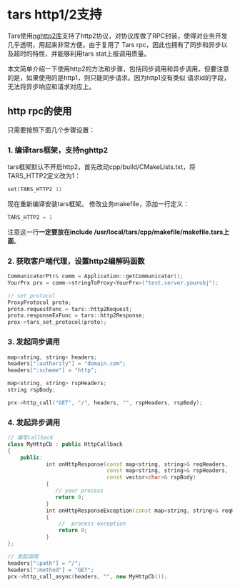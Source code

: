 # tars http1/2支持

Tars使用[nghttp2库](https://www.nghttp2.org)支持了http2协议，对协议库做了RPC封装，使得对业务开发几乎透明，用起来非常方便。由于复用了
Tars rpc，因此也拥有了同步和异步以及超时的特性，并能够利用tars stat上报调用质量。

本文简单介绍一下使用http2的方法和步骤，包括同步调用和异步调用。但要注意的是，如果使用的是http1，则只能同步请求。因为http1没有类似
请求id的字段，无法将异步响应和请求对应上。

## http rpc的使用

只需要按照下面几个步骤设置：

### 1. 编译tars框架，支持nghttp2
tars框架默认不开启http2，首先改动cpp/build/CMakeLists.txt，将TARS_HTTP2定义改为1：
```cpp
set(TARS_HTTP2 1)
```
现在重新编译安装tars框架。
修改业务makefile，添加一行定义：
```cpp
TARS_HTTP2 = 1
```
注意这一行**一定要放在include /usr/local/tars/cpp/makefile/makefile.tars上面**。

### 2. 获取客户端代理，设置http2编解码函数

```cpp
CommunicatorPtr& comm = Application::getCommunicator();
YourPrx prx = comm->stringToProxy<YourPrx>("test.server.yourobj");

// set protocol
ProxyProtocol proto;
proto.requestFunc = tars::http2Request;
proto.responseExFunc = tars::http2Response;
prox->tars_set_protocol(proto);
```

### 3. 发起同步调用

```cpp
map<string, string> headers;
headers[":authority"] = "domain.com";
headers[":scheme"] = "http";

map<string, string> rspHeaders;
string rspBody;

prx->http_call("GET", "/", headers, "", rspHeaders, rspBody);
```

### 4. 发起异步调用

```cpp
// 编写callback
class MyHttpCb : public HttpCallback
{
    public:
            int onHttpResponse(const map<string, string>& reqHeaders,
                               const map<string, string>& rspHeaders,
                               const vector<char>& rspBody)
            {
               // your process
               return 0;
            }
            int onHttpResponseException(const map<string, string>& reqHeaders, int eCode)
            {
                //  process exception
                return 0;
            }
};

// 发起调用
headers[":path"] = "/";
headers[":method"] = "GET";
prx->http_call_async(headers, "", new MyHttpCb());
```


